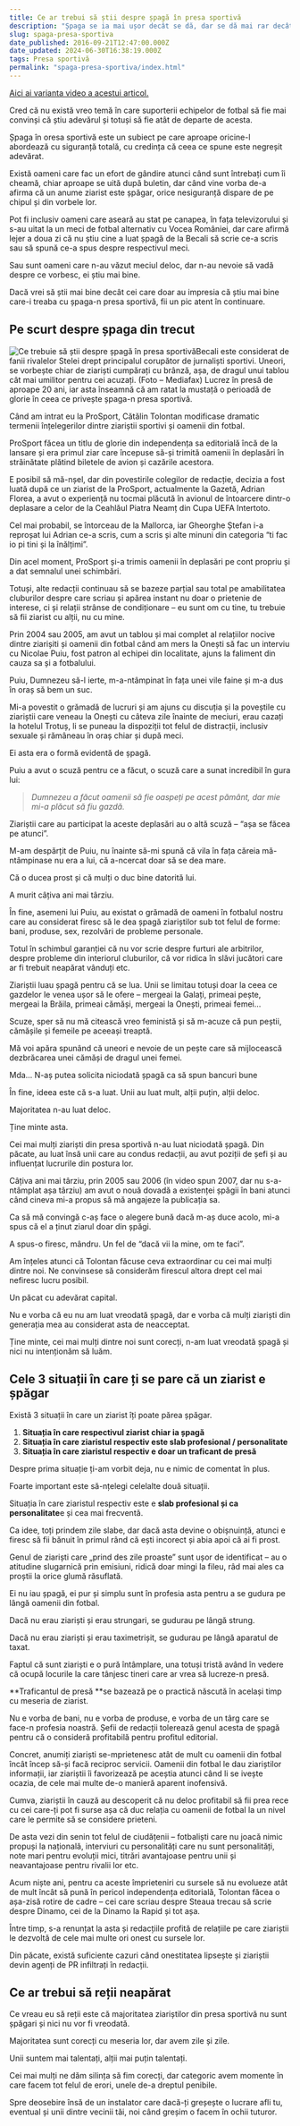 ```yaml
---
title: Ce ar trebui să știi despre șpagă în presa sportivă
description: "Șpaga se ia mai ușor decât se dă, dar se dă mai rar decât se ia. Adică, e mai rară decât crezi când te enervează diverși ziariști."
slug: spaga-presa-sportiva
date_published: 2016-09-21T12:47:00.000Z
date_updated: 2024-06-30T16:38:19.000Z
tags: Presa sportivă
permalink: "spaga-presa-sportiva/index.html"
---
```


[Aici ai varianta video a acestui articol.](https://youtu.be/ujFl5Yl8tK0)

Cred că nu există vreo temă în care suporterii echipelor de fotbal să fie mai convinși că știu adevărul și totuși să fie atât de departe de acesta.

Șpaga în oresa sportivă este un subiect pe care aproape oricine-l abordează cu siguranță totală, cu credința că ceea ce spune este negreșit adevărat.

Există oameni care fac un efort de gândire atunci când sunt întrebați cum îi cheamă, chiar aproape se uită după buletin, dar când vine vorba de-a afirma că un anume ziarist este șpăgar, orice nesiguranță dispare de pe chipul și din vorbele lor.

Pot fi inclusiv oameni care aseară au stat pe canapea, în fața televizorului și s-au uitat la un meci de fotbal alternativ cu Vocea României, dar care afirmă lejer a doua zi că nu știu cine a luat șpagă de la Becali să scrie ce-a scris sau să spună ce-a spus despre respectivul meci.

Sau sunt oameni care n-au văzut meciul deloc, dar n-au nevoie să vadă despre ce vorbesc, ei știu mai bine.

Dacă vrei să știi mai bine decât cei care doar au impresia că știu mai bine care-i treaba cu șpaga-n presa sportivă, fii un pic atent în continuare.

## Pe scurt despre șpaga din trecut
![Ce trebuie să știi despre șpagă în presa sportivă](./spaga-in-presa-sportiva.jpg)Becali este considerat de fanii rivalelor Stelei drept principalul corupător de jurnaliști sportivi. Uneori, se vorbește chiar de ziariști cumpărați cu brânză, așa, de dragul unui tablou cât mai umilitor pentru cei acuzați. (Foto – Mediafax)
Lucrez în presă de aproape 20 ani, iar asta înseamnă că am ratat la mustață o perioadă de glorie în ceea ce privește șpaga-n presa sportivă.

Când am intrat eu la ProSport, Cătălin Tolontan modificase dramatic termenii înțelegerilor dintre ziariștii sportivi și oamenii din fotbal.

ProSport făcea un titlu de glorie din independența sa editorială încă de la lansare și era primul ziar care începuse să-și trimită oamenii în deplasări în străinătate plătind biletele de avion și cazările acestora.

E posibil să mă-nșel, dar din povestirile colegilor de redacție, decizia a fost luată după ce un ziarist de la ProSport, actualmente la Gazetă, Adrian Florea, a avut o experiență nu tocmai plăcută în avionul de întoarcere dintr-o deplasare a celor de la Ceahlăul Piatra Neamț din Cupa UEFA Intertoto.

Cel mai probabil, se întorceau de la Mallorca, iar Gheorghe Ștefan i-a reproșat lui Adrian ce-a scris, cum a scris și alte minuni din categoria “ti fac io pi tini și la înălțimi”.

Din acel moment, ProSport și-a trimis oamenii în deplasări pe cont propriu și a dat semnalul unei schimbări.

Totuși, alte redacții continuau să se bazeze parțial sau total pe amabilitatea cluburilor despre care scriau și apărea instant nu doar o prietenie de interese, ci și relații strânse de condiționare – eu sunt om cu tine, tu trebuie să fii ziarist cu alții, nu cu mine.

Prin 2004 sau 2005, am avut un tablou și mai complet al relațiilor nocive dintre ziarișiti și oamenii din fotbal când am mers la Onești să fac un interviu cu Nicolae Puiu, fost patron al echipei din localitate, ajuns la faliment din cauza sa și a fotbalului.

Puiu, Dumnezeu să-l ierte, m-a-ntâmpinat în fața unei vile faine și m-a dus în oraș să bem un suc.

Mi-a povestit o grămadă de lucruri și am ajuns cu discuția și la poveștile cu ziariștii care veneau la Onești cu câteva zile înainte de meciuri, erau cazați la hotelul Trotuș, li se puneau la dispoziții tot felul de distracții, inclusiv sexuale și rămâneau în oraș chiar și după meci.

Ei asta era o formă evidentă de șpagă.

Puiu a avut o scuză pentru ce a făcut, o scuză care a sunat incredibil în gura lui:

> *Dumnezeu a făcut oamenii să fie oaspeți pe acest pământ, dar mie mi-a plăcut să fiu gazdă.*

Ziariștii care au participat la aceste deplasări au o altă scuză – “așa se făcea pe atunci”.

M-am despărțit de Puiu, nu înainte să-mi spună că vila în fața căreia mă-ntâmpinase nu era a lui, că a-ncercat doar să se dea mare.

Că o ducea prost și că mulți o duc bine datorită lui.

A murit câțiva ani mai târziu.

În fine, asemeni lui Puiu, au existat o grămadă de oameni în fotbalul nostru care au considerat firesc să le dea șpagă ziariștilor sub tot felul de forme: bani, produse, sex, rezolvări de probleme personale.

Totul în schimbul garanției că nu vor scrie despre furturi ale arbitrilor, despre probleme din interiorul cluburilor, că vor ridica în slăvi jucători care ar fi trebuit neapărat vânduți etc.

Ziariștii luau șpagă pentru că se lua. Unii se limitau totuși doar la ceea ce gazdelor le venea ușor să le ofere – mergeai la Galați, primeai pește, mergeai la Brăila, primeai cămăși, mergeai la Onești, primeai femei…

Scuze, sper să nu mă citească vreo feministă și să m-acuze că pun peștii, cămășile și femeile pe aceeași treaptă.

Mă voi apăra spunând că uneori e nevoie de un pește care să mijlocească dezbrăcarea unei cămăși de dragul unei femei.

Mda… N-aș putea solicita niciodată șpagă ca să spun bancuri bune

În fine, ideea este că s-a luat. Unii au luat mult, alții puțin, alții deloc.

Majoritatea n-au luat deloc.

Ține minte asta.

Cei mai mulți ziariști din presa sportivă n-au luat niciodată șpagă. Din păcate, au luat însă unii care au condus redacții, au avut poziții de șefi și au influențat lucrurile din postura lor.

Câțiva ani mai târziu, prin 2005 sau 2006 (în video spun 2007, dar nu s-a-ntâmplat așa târziu) am avut o nouă dovadă a existenței șpăgii în bani atunci când cineva mi-a propus să mă angajeze la publicația sa.

Ca să mă convingă c-aș face o alegere bună dacă m-aș duce acolo, mi-a spus că el a ținut ziarul doar din șpăgi.

A spus-o firesc, mândru. Un fel de “dacă vii la mine, om te faci”.

Am înțeles atunci că Tolontan făcuse ceva extraordinar cu cei mai mulți dintre noi. Ne convinsese să considerăm firescul altora drept cel mai nefiresc lucru posibil.

Un păcat cu adevărat capital.

Nu e vorba că eu nu am luat vreodată șpagă, dar e vorba că mulți ziariști din generația mea au considerat asta de neacceptat.

Ține minte, cei mai mulți dintre noi sunt corecți, n-am luat vreodată șpagă și nici nu intenționăm să luăm.

## Cele 3 situații în care ți se pare că un ziarist e șpăgar

Există 3 situații în care un ziarist îți poate părea șpăgar.

1. **Situația în care respectivul ziarist chiar ia șpagă**
2. **Situația în care ziaristul respectiv este slab profesional / personalitate**
3. **Situația în care ziaristul respectiv e doar un traficant de presă**

Despre prima situație ți-am vorbit deja, nu e nimic de comentat în plus.

Foarte important este să-nțelegi celelalte două situații.

Situația în care ziaristul respectiv este e **slab profesional și ca personalitate**e și cea mai frecventă.

Ca idee, toți prindem zile slabe, dar dacă asta devine o obișnuință, atunci e firesc să fii bănuit în primul rând că ești incorect și abia apoi că ai fi prost.

Genul de ziariști care „prind des zile proaste” sunt ușor de identificat – au o atitudine slugarnică prin emisiuni, ridică doar mingi la fileu, râd mai ales ca proștii la orice glumă răsuflată.

Ei nu iau șpagă, ei pur și simplu sunt în profesia asta pentru a se gudura pe lângă oamenii din fotbal.

Dacă nu erau ziariști și erau strungari, se gudurau pe lângă strung.

Dacă nu erau ziariști și erau taximetrișit, se gudurau pe lângă aparatul de taxat.

Faptul că sunt ziariști e o pură întâmplare, una totuși tristă având în vedere că ocupă locurile la care tânjesc tineri care ar vrea să lucreze-n presă.

**Traficantul de presă **se bazează pe o practică născută în același timp cu meseria de ziarist.

Nu e vorba de bani, nu e vorba de produse, e vorba de un târg care se face-n profesia noastră. Șefii de redacții tolerează genul acesta de șpagă pentru că o consideră profitabilă pentru profitul editorial.

Concret, anumiți ziariști se-mprietenesc atât de mult cu oamenii din fotbal încât încep să-și facă reciproc servicii. Oamenii din fotbal le dau ziariștilor informații, iar ziariștii îi favorizează pe aceștia atunci când li se ivește ocazia, de cele mai multe de-o manieră aparent inofensivă.

Cumva, ziariștii în cauză au descoperit că nu deloc profitabil să fii prea rece cu cei care-ți pot fi surse așa că duc relația cu oamenii de fotbal la un nivel care le permite să se considere prieteni.

De asta vezi din senin tot felul de ciudățenii – fotbaliști care nu joacă nimic propuși la națională, interviuri cu personalități care nu sunt personalități, note mari pentru evoluții mici, titrări avantajoase pentru unii și neavantajoase pentru rivalii lor etc.

Acum niște ani, pentru ca aceste împrieteniri cu sursele să nu evolueze atât de mult încât să pună în pericol independența editorială, Tolontan făcea o așa-zisă rotire de cadre – cei care scriau despre Steaua trecau să scrie despre Dinamo, cei de la Dinamo la Rapid și tot așa.

Între timp, s-a renunțat la asta și redacțiile profită de relațiile pe care ziariștii le dezvoltă de cele mai multe ori onest cu sursele lor.

Din păcate, există suficiente cazuri când onestitatea lipsește și ziariștii devin agenți de PR infiltrați în redacții.

## Ce ar trebui să reții neapărat

Ce vreau eu să reții este că majoritatea ziariștilor din presa sportivă nu sunt șpăgari și nici nu vor fi vreodată.

Majoritatea sunt corecți cu meseria lor, dar avem zile și zile.

Unii suntem mai talentați, alții mai puțin talentați.

Cei mai mulți ne dăm silința să fim corecți, dar categoric avem momente în care facem tot felul de erori, unele de-a dreptul penibile.

Spre deosebire însă de un instalator care dacă-ți greșește o lucrare afli tu, eventual și unii dintre vecinii tăi, noi când greșim o facem în ochii tuturor.